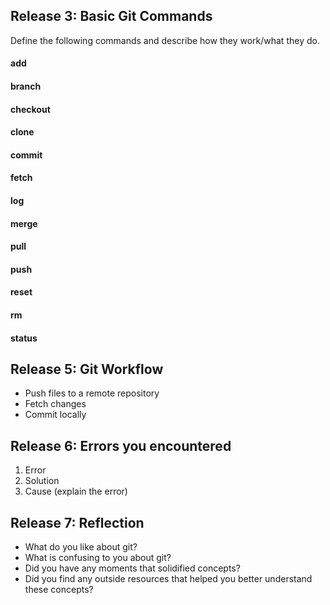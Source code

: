 ## Release 3: Basic Git Commands
Define the following commands and describe how they work/what they do.


#### add
<!-- Your defnition here -->

#### branch
<!-- Your defnition here -->

#### checkout
<!-- Your defnition here -->

#### clone
<!-- Your defnition here -->

#### commit
<!-- Your defnition here -->

#### fetch
<!-- Your defnition here -->

#### log
<!-- Your defnition here -->

#### merge
<!-- Your defnition here -->

#### pull
<!-- Your defnition here -->

#### push
<!-- Your defnition here -->

#### reset
<!-- Your defnition here -->

#### rm
<!-- Your defnition here -->

#### status


## Release 5: Git Workflow

- Push files to a remote repository
- Fetch changes
- Commit locally

## Release 6: Errors you encountered
1. Error
2. Solution
3. Cause (explain the error)

## Release 7: Reflection

- What do you like about git?
- What is confusing to you about git?
- Did you have any moments that solidified concepts?
- Did you find any outside resources that helped you better understand these concepts?